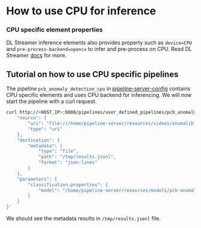 # How to use CPU for inference

### CPU specific element properties
DL Streamer inference elements also provides property such as `device=CPU` and `pre-process-backend=opencv` to infer and pre-process on CPU. Read DL Streamer [docs](https://dlstreamer.github.io/dev_guide/model_preparation.html#model-pre-and-post-processing) for more.

## Tutorial on how to use CPU specific pipelines

The pipeline `pcb_anomaly_detection_cpu` in [pipeline-server-config](../../configs/pipeline-server-config.json) contains CPU specific elements and uses CPU backend for inferencing. We will now start the pipeline with a curl request.

```sh
curl http://<HOST_IP>:8080/pipelines/user_defined_pipelines/pcb_anomaly_detection_cpu -X POST -H 'Content-Type: application/json' -d '{
    "source": {
        "uri": "file:///home/pipeline-server/resources/videos/anomalib_pcb_test.avi",
        "type": "uri"
    },
    "destination": {
        "metadata": {
            "type": "file",
            "path": "/tmp/results.jsonl",
            "format": "json-lines"
        }
    },
    "parameters": {
        "classification-properties": {
            "model": "/home/pipeline-server/resources/models/pcb-anomaly-detection/deployment/Anomaly classification/model/model.xml"
        }
    }
}'
```

We should see the metadata results in `/tmp/results.jsonl` file.